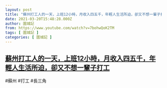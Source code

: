 ```yaml
---
layout: post
title: "蘇州打工人的一天，上班12小時，月收入四五千，年輕人生活所迫，卻又不想一輩子打工"
date: 2021-03-20T15:48:28.000Z
author: 圍城記
from: https://www.youtube.com/watch?v=7bohwQoK2TM
tags: [ 圍城記 ]
categories: [ 圍城記 ]
---
```

<!--1616255308000-->
[蘇州打工人的一天，上班12小時，月收入四五千，年輕人生活所迫，卻又不想一輩子打工](https://www.youtube.com/watch?v=7bohwQoK2TM)
------

<div>
#蘇州 #打工 #長三角
</div>
